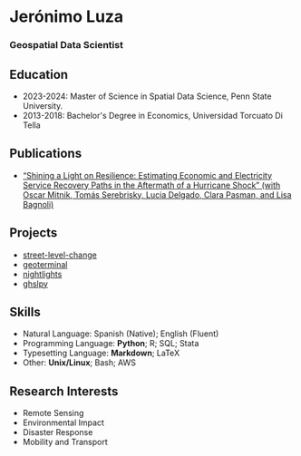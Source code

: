 # Jerónimo Luza

### Geospatial Data Scientist

## Education

- 2023-2024: Master of Science in Spatial Data Science, Penn State University.
- 2013-2018: Bachelor's Degree in Economics, Universidad Torcuato Di Tella

## Publications

- [“Shining a Light on Resilience: Estimating Economic and Electricity Service
Recovery Paths in the Aftermath of a Hurricane Shock” (with Oscar Mitnik,
Tomás Serebrisky, Lucia Delgado, Clara Pasman, and Lisa Bagnoli)](https://publications.iadb.org/en/shining-light-resilience-overcoming-hurricane-odiles-impact-electricity-and-economy)

## Projects

- [street-level-change](https://github.com/rpasquini/street-level-change/tree/jldev)
- [geoterminal](https://github.com/jeronimoluza/geoterminal)
- [nightlights](https://github.com/jeronimoluza/nightlights)
- [ghslpy](https://github.com/jeronimoluza/nightlights)

## Skills

- Natural Language: Spanish (Native); English (Fluent)
- Programming Language: **Python**; R; SQL; Stata
- Typesetting Language: **Markdown**; LaTeX
- Other: **Unix/Linux**; Bash; AWS

## Research Interests

- Remote Sensing
- Environmental Impact
- Disaster Response
- Mobility and Transport
